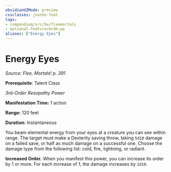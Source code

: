 ```yaml
---
obsidianUIMode: preview
cssclasses: json5e-feat
tags:
- compendium/src/5e/fleemortals
- optional-feature/mcdm-pp
aliases: ["Energy Eyes"]
---
```

# Energy Eyes
*Source: Flee, Mortals! p. 391*  

**Prerequisite**: Talent Class

*3rd-Order Resopathy Power*

**Manifestation Time:** 1 action

**Range:** 120 feet

**Duration:** Instantaneous

You beam elemental energy from your eyes at a creature you can see within range. The target must make a Dexterity saving throw, taking `5d10` damage on a failed save, or half as much damage on a successful one. Choose the damage type from the following list: cold, fire, lightning, or radiant.

**Increased Order.** When you manifest this power, you can increase its order by 1 or more. For each increase of 1, the damage increases by `2d10`.